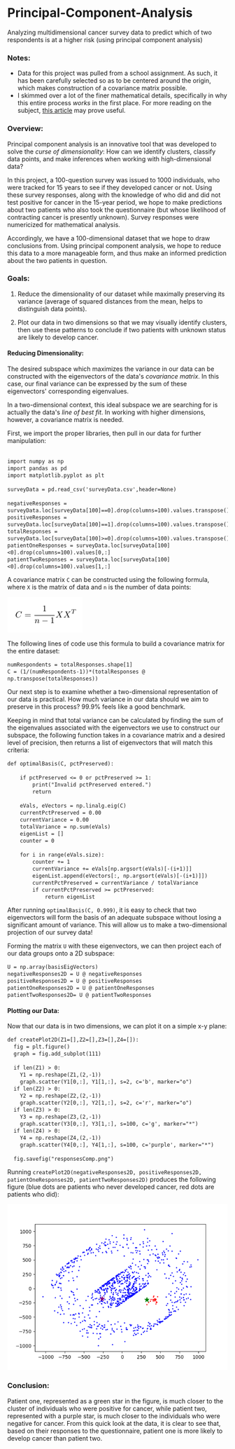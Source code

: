 # Principal-Component-Analysis
Analyzing multidimensional cancer survey data to predict which of two respondents is at a higher risk (using principal component analysis)

### Notes:
- Data for this project was pulled from a school assignment. As such, it has been carefully selected so as to be centered around the origin, which makes construction of a covariance matrix possible.
- I skimmed over a lot of the finer mathematical details, specifically in why this entire process *works* in the first place. For more reading on the subject, [this article](https://builtin.com/data-science/step-step-explanation-principal-component-analysis) may prove useful.

### Overview:

Principal component analysis is an innovative tool that was developed to solve the *curse of dimensionality*: How can we identify clusters, classify data points, and make inferences when working with high-dimensional data? 

In this project, a 100-question survey was issued to 1000 individuals, who were tracked for 15 years to see if they developed cancer or not. Using these survey responses, along with the knowledge of who did and did not test positive for cancer in the 15-year period, we hope to make predictions about two patients who also took the questionnaire (but whose likelihood of contracting cancer is presently unknown). Survey responses were numericized for mathematical analysis.

Accordingly, we have a 100-dimensional dataset that we hope to draw conclusions from. Using principal component analysis, we hope to reduce this data to a more manageable form, and thus make an informed prediction about the two patients in question.

### Goals:

1. Reduce the dimensionality of our dataset while maximally preserving its variance (average of squared distances from the mean, helps to distinguish data points).

2. Plot our data in two dimensions so that we may visually identify clusters, then use these patterns to conclude if two patients with unknown status are likely to develop cancer.

#### Reducing Dimensionality:

The desired subspace which maximizes the variance in our data can be constructed with the eigenvectors of the data's *covariance matrix*. In this case, our final variance can be expressed by the sum of these eigenvectors' corresponding eigenvalues.

In a two-dimensional context, this ideal subspace we are searching for is actually the data's *line of best fit*. In working with higher dimensions, however, a covariance matrix is needed.

First, we import the proper libraries, then pull in our data for further manipulation:

```

import numpy as np
import pandas as pd
import matplotlib.pyplot as plt

surveyData = pd.read_csv('surveyData.csv',header=None)

negativeResponses = surveyData.loc[surveyData[100]==0].drop(columns=100).values.transpose()
positiveResponses = surveyData.loc[surveyData[100]==1].drop(columns=100).values.transpose()
totalResponses = surveyData.loc[surveyData[100]>=0].drop(columns=100).values.transpose()
patientOneResponses = surveyData.loc[surveyData[100]<0].drop(columns=100).values[0,:]
patientTwoResponses = surveyData.loc[surveyData[100]<0].drop(columns=100).values[1,:]
```

A covariance matrix `C` can be constructed using the following formula, where `X` is the matrix of data and `n` is the number of data points:

![Covariance Formula](https://github.com/spencermyoung513/Principal-Component-Analysis/blob/main/Equation%20Images/Equation1.PNG)

The following lines of code use this formula to build a covariance matrix for the entire dataset:

```
numRespondents = totalResponses.shape[1]
C = (1/(numRespondents-1))*(totalResponses @ np.transpose(totalResponses))
```

Our next step is to examine whether a two-dimensional representation of our data is practical. How much variance in our data should we aim to preserve in this process? 99.9% feels like a good benchmark. 

Keeping in mind that total variance can be calculated by finding the sum of the eigenvalues associated with the eigenvectors we use to construct our subspace, the following function takes in a covariance matrix and a desired level of precision, then returns a list of eigenvectors that will match this criteria:

```
def optimalBasis(C, pctPreserved):

	if pctPreserved <= 0 or pctPreserved >= 1:
		print("Invalid pctPreserved entered.")
		return

	eVals, eVectors = np.linalg.eig(C)
	currentPctPreserved = 0.00
	currentVariance = 0.00
	totalVariance = np.sum(eVals)
	eigenList = []
	counter = 0
	
	for i in range(eVals.size):
		counter += 1
		currentVariance += eVals[np.argsort(eVals)[-(i+1)]]
		eigenList.append(eVectors[:, np.argsort(eVals)[-(i+1)]])
		currentPctPreserved = currentVariance / totalVariance
		if currentPctPreserved >= pctPreserved:
			return eigenList
```

After running `optimalBasis(C, 0.999)`, it is easy to check that two eigenvectors will form the basis of an adequate subspace without losing a significant amount of variance. This will allow us to make a two-dimensional projection of our survey data!

Forming the matrix `U` with these eigenvectors, we can then project each of our data groups onto a 2D subspace:

```
U = np.array(basisEigVectors)
negativeResponses2D = U @ negativeResponses
positiveResponses2D = U @ positiveResponses
patientOneResponses2D = U @ patientOneResponses
patientTwoResponses2D= U @ patientTwoResponses
```

#### Plotting our Data:

Now that our data is in two dimensions, we can plot it on a simple x-y plane:

```
def createPlot2D(Z1=[],Z2=[],Z3=[],Z4=[]):
  fig = plt.figure()
  graph = fig.add_subplot(111)

  if len(Z1) > 0:
    Y1 = np.reshape(Z1,(2,-1))
    graph.scatter(Y1[0,:], Y1[1,:], s=2, c='b', marker="o")
  if len(Z2) > 0:
    Y2 = np.reshape(Z2,(2,-1))
    graph.scatter(Y2[0,:], Y2[1,:], s=2, c='r', marker="o")
  if len(Z3) > 0:
    Y3 = np.reshape(Z3,(2,-1))
    graph.scatter(Y3[0,:], Y3[1,:], s=100, c='g', marker="*")
  if len(Z4) > 0:
    Y4 = np.reshape(Z4,(2,-1))
    graph.scatter(Y4[0,:], Y4[1,:], s=100, c='purple', marker="*")

  fig.savefig("responsesComp.png") 
```

Running `createPlot2D(negativeResponses2D, positiveResponses2D, patientOneResponses2D, patientTwoResponses2D)` produces the following figure (blue dots are patients who never developed cancer, red dots are patients who did):

![Comparison Plot](https://github.com/spencermyoung513/Principal-Component-Analysis/blob/main/responsesComp.png)

### Conclusion:

Patient one, represented as a green star in the figure, is much closer to the cluster of individuals who were positive for cancer, while patient two, represented with a purple star, is much closer to the individuals who were negative for cancer. From this quick look at the data, it is clear to see that, based on their responses to the questionnaire, patient one is more likely to develop cancer than patient two. 
